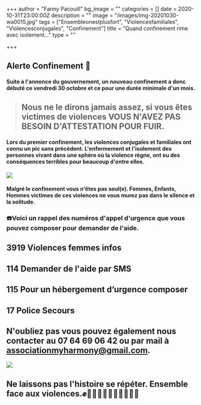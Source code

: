 +++
author = "Fanny Pacouill"
bg_image = ""
categories = []
date = 2020-10-31T23:00:00Z
description = ""
image = "/images/img-20201030-wa0015.jpg"
tags = ["Ensembleonestplusfort", "Violencesfamiliales", "Violencesconjugales", "Confinement"]
title = "Quand confinement rime avec isolement..."
type = ""

+++
## Alerte Confinement 📣

#### Suite à l'annonce du gouvernement, un nouveau confinement a donc débuté ce vendredi 30 octobre et ce pour une durée minimale d'un mois.

> ## Nous ne le dirons jamais assez, si vous êtes victimes de violences VOUS N'AVEZ PAS BESOIN D'ATTESTATION POUR FUIR.

#### Lors du premier confinement, les violences conjugales et familiales ont connu un pic sans précédent. L'enfermement et l'isolement des personnes vivant dans une sphère où la violence règne, ont eu des conséquences terribles pour beaucoup d'entre elles.

![](/images/img-20201030-wa0016.jpg)

#### Malgré le confinement vous n'êtes pas seul(e). Femmes, Enfants, Hommes victimes de ces violences ne vous murez pas dans le silence et la solitude.

### ☎️Voici un rappel des numéros d'appel d'urgence que vous pouvez composer pour demander de l'aide.

## **3919** Violences femmes infos

## **114** Demander de l'aide par SMS

## **115** Pour un hébergement d’urgence composer

## **17** Police Secours

## N'oubliez pas vous pouvez également nous contacter au **07 64 69 06 42** ou par mail à **associationmyharmony@gmail.com**.

![](/images/img-20201030-wa0014.jpg)

## Ne laissons pas l'histoire se répéter. Ensemble face aux violences.✊✊🏻✊🏼✊🏽✊🏾✊🏿